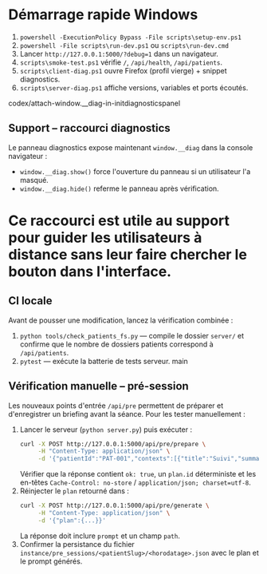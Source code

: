 # Démarrage rapide Windows

1. `powershell -ExecutionPolicy Bypass -File scripts\setup-env.ps1`
2. `powershell -File scripts\run-dev.ps1` ou `scripts\run-dev.cmd`
3. Lancer `http://127.0.0.1:5000/?debug=1` dans un navigateur.
4. `scripts\smoke-test.ps1` vérifie `/`, `/api/health`, `/api/patients`.
5. `scripts\client-diag.ps1` ouvre Firefox (profil vierge) + snippet diagnostics.
6. `scripts\server-diag.ps1` affiche versions, variables et ports écoutés.

codex/attach-window.__diag-in-initdiagnosticspanel
## Support – raccourci diagnostics

Le panneau diagnostics expose maintenant `window.__diag` dans la console navigateur :

- `window.__diag.show()` force l'ouverture du panneau si un utilisateur l'a masqué.
- `window.__diag.hide()` referme le panneau après vérification.

Ce raccourci est utile au support pour guider les utilisateurs à distance sans leur faire chercher le bouton dans l'interface.
=======
## CI locale

Avant de pousser une modification, lancez la vérification combinée :

1. `python tools/check_patients_fs.py` — compile le dossier `server/` et confirme que le nombre de dossiers patients correspond à `/api/patients`.
2. `pytest` — exécute la batterie de tests serveur.
main

## Vérification manuelle – pré-session

Les nouveaux points d'entrée `/api/pre` permettent de préparer et d'enregistrer un briefing avant la séance. Pour les tester manuellement :

1. Lancer le serveur (`python server.py`) puis exécuter :
   ```bash
   curl -X POST http://127.0.0.1:5000/api/pre/prepare \
        -H "Content-Type: application/json" \
        -d '{"patientId":"PAT-001","contexts":[{"title":"Suivi","summary":"Dernière séance positive"}],"internalParams":{},"locale":"fr-FR"}'
   ```
   Vérifier que la réponse contient `ok: true`, un `plan.id` déterministe et les en-têtes `Cache-Control: no-store` / `application/json; charset=utf-8`.
2. Réinjecter le `plan` retourné dans :
   ```bash
   curl -X POST http://127.0.0.1:5000/api/pre/generate \
        -H "Content-Type: application/json" \
        -d '{"plan":{...}}'
   ```
   La réponse doit inclure `prompt` et un champ `path`.
3. Confirmer la persistance du fichier `instance/pre_sessions/<patientSlug>/<horodatage>.json` avec le plan et le prompt générés.
